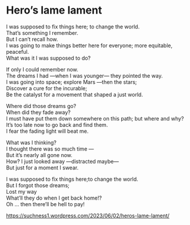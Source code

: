 # Hero’s lame lament  
>   
I was supposed to fix things here; to change the world.  
That’s something I remember.   
But I can’t recall how.  
I was going to make things better here for everyone; more equitable, peaceful.   
What was it I was supposed to do?   
  
If only I could remember now.  
The dreams I had —when I was younger— they pointed the way.   
I was going into space;  explore Mars —then the stars;   
Discover a cure for the incurable;   
Be the catalyst for a movement that shaped a just world.   
  
Where did those dreams go?  
When did they fade away?  
I must have put them down somewhere on this path; but where and why?  
It’s too late now to go back and find them.  
I fear the fading light will beat me.  
  
What was I thinking?  
I thought there was so much time —  
But it’s nearly all gone now.  
How? I just looked away —distracted maybe—  
But just for a moment I swear.  
  
I was supposed to fix things here;to change the world.   
But I forgot those dreams;  
Lost my way  
What’ll they do when I get back home!?  
Oh … then there’ll be hell to pay!  
  
  
https://suchness1.wordpress.com/2023/06/02/heros-lame-lament/